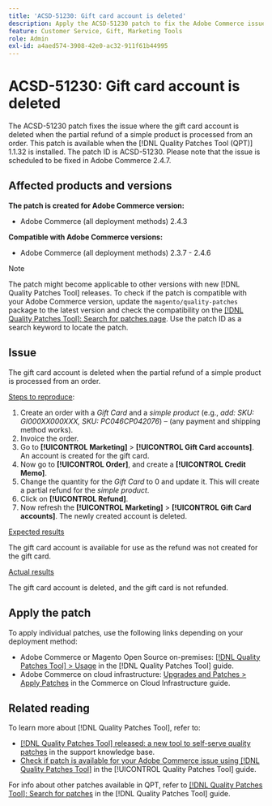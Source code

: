 ```yaml
---
title: 'ACSD-51230: Gift card account is deleted'
description: Apply the ACSD-51230 patch to fix the Adobe Commerce issue where the gift card account is deleted when the partial refund of a simple product is processed from an order.
feature: Customer Service, Gift, Marketing Tools
role: Admin
exl-id: a4aed574-3908-42e0-ac32-911f61b44995
---
```

# ACSD-51230: Gift card account is deleted 

The ACSD-51230 patch fixes the issue where the gift card account is deleted when the partial refund of a simple product is processed from an order. This patch is available when the [!DNL Quality Patches Tool (QPT)] 1.1.32 is installed. The patch ID is ACSD-51230. Please note that the issue is scheduled to be fixed in Adobe Commerce 2.4.7.

## Affected products and versions

**The patch is created for Adobe Commerce version:**

* Adobe Commerce (all deployment methods) 2.4.3

**Compatible with Adobe Commerce versions:**

* Adobe Commerce (all deployment methods) 2.3.7 - 2.4.6

>[!NOTE]
>
>The patch might become applicable to other versions with new [!DNL Quality Patches Tool] releases. To check if the patch is compatible with your Adobe Commerce version, update the `magento/quality-patches` package to the latest version and check the compatibility on the [[!DNL Quality Patches Tool]: Search for patches page](https://experienceleague.adobe.com/tools/commerce-quality-patches/index.html). Use the patch ID as a search keyword to locate the patch.

## Issue

The gift card account is deleted when the partial refund of a simple product is processed from an order.

<u>Steps to reproduce</u>:

1. Create an order with a *Gift Card* and a *simple product* (e.g., *add: SKU: GI000XX000XXX, SKU: PC046CP042076*) – (any payment and shipping method works).
1. Invoice the order.
1. Go to **[!UICONTROL Marketing]** > **[!UICONTROL Gift Card accounts]**. An account is created for the gift card.
1. Now go to **[!UICONTROL Order]**, and create a **[!UICONTROL Credit Memo]**.
1. Change the quantity for the *Gift Card* to 0 and update it. This will create a partial refund for the *simple product*.
1. Click on **[!UICONTROL Refund]**.
1. Now refresh the **[!UICONTROL Marketing]** > **[!UICONTROL Gift Card accounts]**. The newly created account is deleted.

<u>Expected results</u>

The gift card account is available for use as the refund was not created for the gift card.

<u>Actual results</u>

The gift card account is deleted, and the gift card is not refunded.

## Apply the patch

To apply individual patches, use the following links depending on your deployment method:

* Adobe Commerce or Magento Open Source on-premises: [[!DNL Quality Patches Tool] > Usage](/help/tools/quality-patches-tool/usage.md) in the [!DNL Quality Patches Tool] guide.
* Adobe Commerce on cloud infrastructure: [Upgrades and Patches > Apply Patches](https://experienceleague.adobe.com/docs/commerce-cloud-service/user-guide/develop/upgrade/apply-patches.html) in the Commerce on Cloud Infrastructure guide.

## Related reading

To learn more about [!DNL Quality Patches Tool], refer to:

* [[!DNL Quality Patches Tool] released: a new tool to self-serve quality patches](https://experienceleague.adobe.com/en/docs/commerce-knowledge-base/kb/announcements/commerce-announcements/magento-quality-patches-released-new-tool-to-self-serve-quality-patches) in the support knowledge base.
* [Check if patch is available for your Adobe Commerce issue using [!DNL Quality Patches Tool]](/help/tools/quality-patches-tool/patches-available-in-qpt/check-patch-for-magento-issue-with-magento-quality-patches.md) in the [!UICONTROL Quality Patches Tool] guide.


For info about other patches available in QPT, refer to [[!DNL Quality Patches Tool]: Search for patches](https://experienceleague.adobe.com/tools/commerce-quality-patches/index.html) in the [!DNL Quality Patches Tool] guide.
